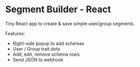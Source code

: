 # Segment Builder - React

Tiny React app to create & save simple user/group segments.

Features:

- Right-side popup to add schemas
- User / Group trait dots
- Add, edit, remove schema rows
- Send JSON to webhook
